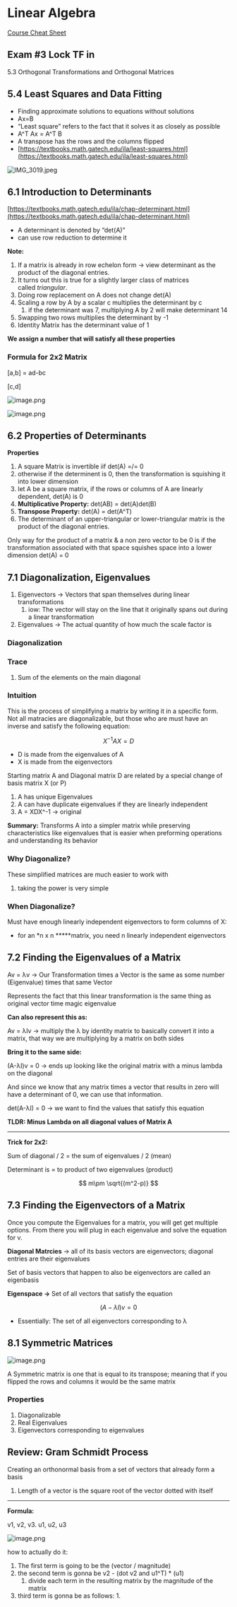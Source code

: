 # Linear Algebra

[Course Cheat Sheet ](https://www.notion.so/Course-Cheat-Sheet-159a5d526915805d9c43d1098429b0b3?pvs=21)

## Exam #3 Lock TF in

5.3 Orthogonal Transformations and Orthogonal Matrices

## 5.4 Least Squares and Data Fitting

- Finding approximate solutions to equations without solutions
- Ax=B
- “Least square” refers to the fact that it solves it as closely as possible
- A^T Ax = A^T B
- A transpose has the rows and the columns flipped
- [https://textbooks.math.gatech.edu/ila/least-squares.html](https://textbooks.math.gatech.edu/ila/least-squares.html)

![IMG_3019.jpeg](Linear%20Algebra%20134a5d52691580cbabbfeed575d6d7a7/IMG_3019.jpeg)

## 6.1 Introduction to Determinants

[https://textbooks.math.gatech.edu/ila/chap-determinant.html](https://textbooks.math.gatech.edu/ila/chap-determinant.html)

- A determinant is denoted by “det(A)”
- can use row reduction to determine it

**Note:**

1. If a matrix is already in row echelon form → view determinant as the product of the diagonal entries. 
2. It turns out this is true for a slightly larger class of matrices called *triangular*.
3. Doing row replacement on A does not change det(A)
4. Scaling a row by A by a scalar c multiplies the determinant by c 
    1. if the determinant was 7, multiplying A by 2 will make determinant 14
5. Swapping two rows multiplies the determinant by -1  
6. Identity Matrix has the determinant value of 1 

**We assign a number that will satisfy all these properties**

### Formula for 2x2 Matrix

[a,b] = ad-bc

[c,d]

![image.png](Linear%20Algebra%20134a5d52691580cbabbfeed575d6d7a7/image.png)

![image.png](Linear%20Algebra%20134a5d52691580cbabbfeed575d6d7a7/image%201.png)

## 6.2 Properties of Determinants

**Properties**

1. A square Matrix is invertible iif det(A) =/= 0
2. otherwise if the determinent is 0, then the transformation is squishing it into lower dimension
1. let A be a square matrix, if the rows or columns of A are linearly dependent, det(A) is 0 
2. **Multiplicative Property:** det(AB) = det(A)det(B)
3. **Transpose Property:** det(A) = det(A^T)
4. The determinant of an upper-triangular or lower-triangular matrix is the product of the diagonal entries.

Only way for the product of a matrix & a non zero vector to be 0 is if the transformation associated with that space squishes space into a lower dimension det(A) = 0 

## 7.1 Diagonalization, Eigenvalues

1. Eigenvectors → Vectors that span themselves during linear transformations 
    1. iow: The vector will stay on the line that it originally spans out during a linear transformation
2. Eigenvalues → The actual quantity of how much the scale factor is 

### Diagonalization

### Trace

1. Sum of the elements on the main diagonal 

### Intuition

This is the process of simplifying a matrix by writing it in a specific form. Not all matracies are diagonalizable, but those who are must have an inverse and satisfy the following equation: 

$$
X^{-1}AX=D
$$

- D is made from the eigenvalues of A
- X is made from the eigenvectors

Starting matrix A and Diagonal matrix D are related by a special change of basis matrix X (or P)

1. A has unique Eigenvalues 
2. A can have duplicate eigenvalues if they are linearly independent 
3. A = XDX^-1 → original 

**Summary:** Transforms A into a simpler matrix while preserving characteristics like eigenvalues that is easier when preforming operations and understanding its behavior 

### Why Diagonalize?

These simplified matrices are much easier to work with

1. taking the power is very simple 

### When Diagonalize?

Must have enough linearly independent eigenvectors to form columns of X: 

- for an *n x n *****matrix, you need n linearly independent eigenvectors

## 7.2 Finding the Eigenvalues of a Matrix

Av = λv → Our Transformation times a Vector is the same as some number (Eigenvalue) times that same Vector

Represents the fact that this linear transformation is the same thing as original vector time magic eigenvalue

**Can also represent this as:**

Av = λIv → multiply the λ by identity matrix to basically convert it into a matrix, that way we are multiplying by a matrix on both sides 

**Bring it to the same side:**

(A-λI)v = 0 → ends up looking like the original matrix with a minus lambda on the diagonal

And since we know that any matrix times a vector that results in zero will have a determinant of 0, we can use that information. 

det(A-λI) = 0 → we want to find the values that satisfy this equation 

**TLDR: Minus Lambda on all diagonal values of Matrix A** 

---

**Trick for 2x2:**

Sum of diagonal / 2 = the sum of eigenvalues / 2 (mean)

Determinant is = to product of two eigenvalues  (product)

$$
m\pm \sqrt{(m^2-p)}
$$

## 7.3 Finding the Eigenvectors of a Matrix

Once you compute the Eigenvalues for a matrix, you will get get multiple options. From there you will plug in each eigenvalue and solve the equation for v.

**Diagonal Matrcies** → all of its basis vectors are eigenvectors; diagonal entries are their eigenvalues  

Set of basis vectors that happen to also be eigenvectors are called an eigenbasis  

**Eigenspace →** Set of all vectors that satisfy the equation 

$$
(A-λI)v=0
$$

- Essentially: The set of all eigenvectors corresponding to λ

## 8.1 Symmetric Matrices

![image.png](Linear%20Algebra%20134a5d52691580cbabbfeed575d6d7a7/image%202.png)

A Symmetric matrix is one that is equal to its transpose; meaning that if you flipped the rows and columns it would be the same matrix 

### Properties

1. Diagonalizable 
2. Real Eigenvalues 
3. Eigenvectors corresponding to eigenvalues 

## Review: Gram Schmidt Process

Creating an orthonormal basis from a set of vectors that already form a basis 

1. Length of a vector is the square root of the vector dotted with itself 

---

**Formula:**

v1, v2, v3.         u1, u2, u3

![image.png](Linear%20Algebra%20134a5d52691580cbabbfeed575d6d7a7/image%203.png)

how to actually do it:

1. The first term is going to be the (vector / magnitude)
2. the second term is gonna be v2 - (dot v2 and u1^T) * (u1)
    1. divide each term in the resulting matrix by the magnitude of the matrix 
3. third term is gonna be as follows:
    1.